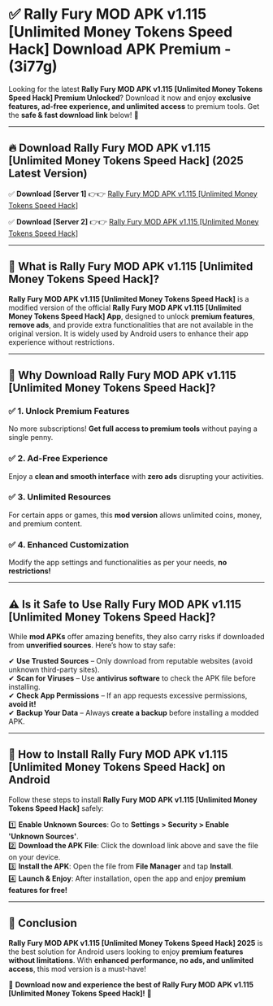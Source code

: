 
# ✅ Rally Fury MOD APK v1.115 [Unlimited Money Tokens Speed Hack] Download APK Premium -  (3i77g) 

Looking for the latest **Rally Fury MOD APK v1.115 [Unlimited Money Tokens Speed Hack] Premium Unlocked**? Download it now and enjoy **exclusive features, ad-free experience, and unlimited access** to premium tools. Get the **safe & fast download link** below! 🚀

---

## 🔥 Download Rally Fury MOD APK v1.115 [Unlimited Money Tokens Speed Hack] (2025 Latest Version)

✅ **Download [Server 1]** 👉👉 [Rally Fury MOD APK v1.115 [Unlimited Money Tokens Speed Hack] ](https://apkcomod.com?title=Rally_Fury_MOD_APK_v1.115_[Unlimited_Money_Tokens_Speed_Hack])  

✅ **Download [Server 2]** 👉👉 [Rally Fury MOD APK v1.115 [Unlimited Money Tokens Speed Hack] ](https://apkcomod.com?title=Rally_Fury_MOD_APK_v1.115_[Unlimited_Money_Tokens_Speed_Hack])  


---

## 📌 What is Rally Fury MOD APK v1.115 [Unlimited Money Tokens Speed Hack]?

**Rally Fury MOD APK v1.115 [Unlimited Money Tokens Speed Hack]** is a modified version of the official **Rally Fury MOD APK v1.115 [Unlimited Money Tokens Speed Hack] App**, designed to unlock **premium features**, **remove ads**, and provide extra functionalities that are not available in the original version. It is widely used by Android users to enhance their app experience without restrictions.

---

## 🌟 Why Download Rally Fury MOD APK v1.115 [Unlimited Money Tokens Speed Hack]?

### ✅ 1. Unlock Premium Features
No more subscriptions! **Get full access to premium tools** without paying a single penny.

### ✅ 2. Ad-Free Experience
Enjoy a **clean and smooth interface** with **zero ads** disrupting your activities.

### ✅ 3. Unlimited Resources
For certain apps or games, this **mod version** allows unlimited coins, money, and premium content.

### ✅ 4. Enhanced Customization
Modify the app settings and functionalities as per your needs, **no restrictions!**

---

## ⚠️ Is it Safe to Use Rally Fury MOD APK v1.115 [Unlimited Money Tokens Speed Hack]?

While **mod APKs** offer amazing benefits, they also carry risks if downloaded from **unverified sources**. Here’s how to stay safe:

✔ **Use Trusted Sources** – Only download from reputable websites (avoid unknown third-party sites).  
✔ **Scan for Viruses** – Use **antivirus software** to check the APK file before installing.  
✔ **Check App Permissions** – If an app requests excessive permissions, **avoid it!**  
✔ **Backup Your Data** – Always **create a backup** before installing a modded APK.

---

## 📲 How to Install Rally Fury MOD APK v1.115 [Unlimited Money Tokens Speed Hack] on Android

Follow these steps to install **Rally Fury MOD APK v1.115 [Unlimited Money Tokens Speed Hack]** safely:

1️⃣ **Enable Unknown Sources**: Go to **Settings > Security > Enable 'Unknown Sources'**.  
2️⃣ **Download the APK File**: Click the download link above and save the file on your device.  
3️⃣ **Install the APK**: Open the file from **File Manager** and tap **Install**.  
4️⃣ **Launch & Enjoy**: After installation, open the app and enjoy **premium features for free!**

---

## 🚀 Conclusion

**Rally Fury MOD APK v1.115 [Unlimited Money Tokens Speed Hack] 2025** is the best solution for Android users looking to enjoy **premium features without limitations**. With **enhanced performance, no ads, and unlimited access**, this mod version is a must-have!

🔻 **Download now and experience the best of Rally Fury MOD APK v1.115 [Unlimited Money Tokens Speed Hack]!** 🔻

